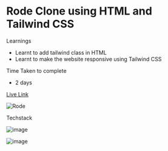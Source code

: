 # Rode Clone using HTML and Tailwind CSS

Learnings

- Learnt to add tailwind class in HTML
- Learnt to make the website responsive using Tailwind CSS

Time Taken to complete
- 2 days

[Live Link](https://sushanm-rode-clone.netlify.app/)

![Rode](./Rode-clone.png)

Techstack

![image](https://img.shields.io/badge/HTML-TAILWINDCSS-orange)

![image](https://img.shields.io/badge/Responsive-Yes-brightgreen)
